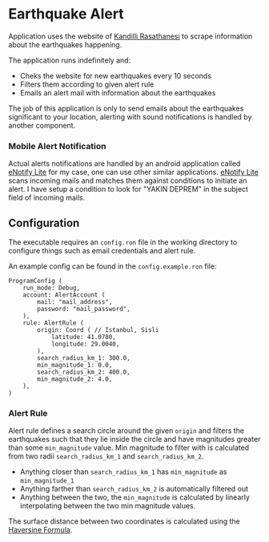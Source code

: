 # Earthquake Alert #

Application uses the website of [Kandilli Rasathanesi]
to scrape information about the earthquakes happening.

The application runs indefinitely and:
 - Cheks the website for new earthquakes every 10 seconds
 - Filters them according to given alert rule
 - Emails an alert mail with information about the earthquakes

The job of this application is only to send emails about
the earthquakes significant to your location,
alerting with sound notifications is handled by another
component.

### Mobile Alert Notification ###

Actual alerts notifications are handled by an android application
called [eNotify Lite] for my case, one can use other similar
applications. [eNotify Lite] scans incoming mails and
matches them against conditions to initiate an alert.
I have setup a condition to look for "YAKIN DEPREM" in the
subject field of incoming mails.

## Configuration ##

The executable requires an `config.ron` file in the working directory
to configure things such as email credentials and alert rule.

An example config can be found in the `config.example.ron` file:
```
ProgramConfig (
    run_mode: Debug,
    account: AlertAccount (
        mail: "mail_address",
        password: "mail_password",
    ),
    rule: AlertRule (
        origin: Coord ( // Istanbul, Sisli
            latitude: 41.0780,
            longitude: 29.0040,
        ),
        search_radius_km_1: 300.0,
        min_magnitude_1: 0.0,
        search_radius_km_2: 400.0,
        min_magnitude_2: 4.0,
    ),
)
```
### Alert Rule ###

Alert rule defines a search circle around the given `origin`
and filters the earthquakes such that they lie inside the circle
and have magnitudes greater than some `min_magnitude` value.
Min magnitude to filter with is calculated from two radii
`search_radius_km_1` and `search_radius_km_2`.

 - Anything closer than `search_radius_km_1` has `min_magnitude`
 as `min_magnitude_1`
 - Anything farther than `search_radius_km_2` is automatically
 filtered out
 - Anything between the two, the `min_magnitude` is calculated by
 linearly interpolating between the two min magnitude values.

The surface distance between two coordinates is calculated using the
[Haversine Formula].



[eNotify Lite]: https://play.google.com/store/apps/details?id=com.hermes.enotifylite&hl=tr&gl=US&pli=1
[Kandilli Rasathanesi]: http://www.koeri.boun.edu.tr/scripts/sondepremler.asp
[Haversine Formula]: https://en.wikipedia.org/wiki/Haversine_formula

